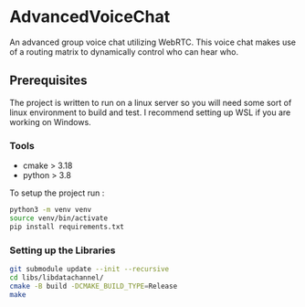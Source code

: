 # AdvancedVoiceChat
An advanced group voice chat utilizing WebRTC. This voice chat makes use of a routing matrix to dynamically control who can hear who.

## Prerequisites
The project is written to run on a linux server so you will need some sort of linux environment to build and test. I recommend setting up WSL if you are working on Windows. 

### Tools
- cmake > 3.18
- python > 3.8

To setup the project run :
```bash
python3 -m venv venv
source venv/bin/activate
pip install requirements.txt
```

### Setting up the Libraries
```bash
git submodule update --init --recursive
cd libs/libdatachannel/
cmake -B build -DCMAKE_BUILD_TYPE=Release
make
```
